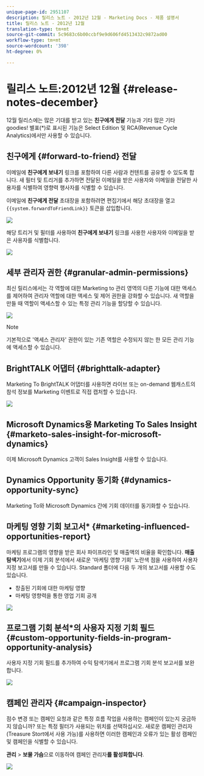 ```yaml
---
unique-page-id: 2951107
description: 릴리스 노트 - 2012년 12월 - Marketing Docs - 제품 설명서
title: 릴리스 노트 - 2012년 12월
translation-type: tm+mt
source-git-commit: 5c9683c6b00ccbf9e9d606fd4513432c9872ad00
workflow-type: tm+mt
source-wordcount: '398'
ht-degree: 0%

---
```



# 릴리스 노트:2012년 12월 {#release-notes-december}

12월 릴리스에는 많은 기대를 받고 있는 **친구에게 전달** 기능과 기타 많은 기타 goodies! 별표(*)로 표시된 기능은 Select Edition 및 RCA(Revenue Cycle Analytics)에서만 사용할 수 있습니다.

## 친구에게 {#forward-to-friend} 전달

이메일에 **친구에게 보내기** 링크를 포함하여 다른 사람과 컨텐트를 공유할 수 있도록 합니다. 새 필터 및 트리거를 추가하면 전달된 이메일을 받은 사용자와 이메일을 전달한 사용자를 식별하여 영향력 행사자를 식별할 수 있습니다.

이메일에 **친구에게 전달** 초대장을 포함하려면 편집기에서 해당 초대장을 열고 `{{system.forwardToFriendLink}}` 토큰을 삽입합니다.

![](assets/image2014-9-23-10-3a50-3a45.png)

해당 트리거 및 필터를 사용하여 **친구에게 보내기** 링크를 사용한 사용자와 이메일을 받은 사용자를 식별합니다.

![](assets/image2014-9-23-10-3a50-3a56.png)

## 세부 관리자 권한 {#granular-admin-permissions}

최신 릴리스에서는 각 역할에 대한 Marketing to 관리 영역의 다른 기능에 대한 액세스를 제어하여 관리자 역할에 대한 액세스 및 제어 권한을 강화할 수 있습니다. 새 역할을 만들 때 역할이 액세스할 수 있는 특정 관리 기능을 할당할 수 있습니다.

![](assets/image2014-9-23-10-3a51-3a18.png)

>[!NOTE]
>
>기본적으로 &#39;액세스 관리자&#39; 권한이 있는 기존 역할은 수정되지 않는 한 모든 관리 기능에 액세스할 수 있습니다.

## BrightTALK 어댑터 {#brighttalk-adapter}

Marketing To BrightTALK 어댑터를 사용하면 라이브 또는 on-demand 웹캐스트의 참석 정보를 Marketing 이벤트로 직접 캡처할 수 있습니다.

![](assets/image2014-9-23-10-3a51-3a31.png)

## Microsoft Dynamics용 Marketing To Sales Insight {#marketo-sales-insight-for-microsoft-dynamics}

이제 Microsoft Dynamics 고객이 Sales Insight를 사용할 수 있습니다.

## Dynamics Opportunity 동기화 {#dynamics-opportunity-sync}

Marketing To와 Microsoft Dynamics 간에 기회 데이터를 동기화할 수 있습니다.

## 마케팅 영향 기회 보고서* {#marketing-influenced-opportunities-report}

마케팅 프로그램의 영향을 받은 회사 파이프라인 및 매출액의 비율을 확인합니다. **매출 탐색기**&#x200B;에서 이제 기회 분석에서 새로운 &#39;마케팅 영향 기회&#39; 노란색 점을 사용하여 사용자 지정 보고서를 만들 수 있습니다. Standard 폴더에 다음 두 개의 보고서를 사용할 수도 있습니다.

* 창출된 기회에 대한 마케팅 영향
* 마케팅 영향력을 통한 영업 기회 공개

![](assets/image2014-9-23-10-3a52-3a11.png)

## 프로그램 기회 분석*의 사용자 지정 기회 필드 {#custom-opportunity-fields-in-program-opportunity-analysis}

사용자 지정 기회 필드를 추가하여 수익 탐색기에서 프로그램 기회 분석 보고서를 보완합니다.

![](assets/image2014-9-23-10-3a52-3a23.png)

## 캠페인 관리자 {#campaign-inspector}

점수 변경 또는 캠페인 요청과 같은 특정 흐름 작업을 사용하는 캠페인이 있는지 궁금하지 않습니까? 또는 특정 필터가 사용되는 위치를 선택하십시오. 새로운 캠페인 관리자(Treasure Stort에서 사용 가능)를 사용하면 이러한 캠페인과 오류가 있는 활성 캠페인 및 캠페인을 식별할 수 있습니다.

**관리** > **보물 가슴**&#x200B;으로 이동하여 캠페인 관리자**를 활성화합니다**.

![](assets/image2014-9-23-10-3a52-3a39.png)

